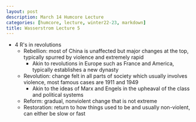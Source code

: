 ```yaml
---
layout: post
description: March 14 Humcore Lecture
categories: [humcore, lecture, winter22-23, markdown]
title: Wasserstrom Lecture 5
---
```


- 4 R's in revolutions
    - Rebellion: most of China is unaffected but major changes at the top, typically spurred by violence and extremely rapid
        - Akin to revolutions in Europe such as France and America, typically establishes a new dynasty
    - Revolution: change felt in all parts of society which usually involves violence, most famous cases are 1911 and 1949
        - Akin to the ideas of Marx and Engels in the upheaval of the class and political systems
    - Reform: gradual, nonviolent change that is not extreme
    - Restoration: return to how things used to be and usually non-violent, can either be slow or fast